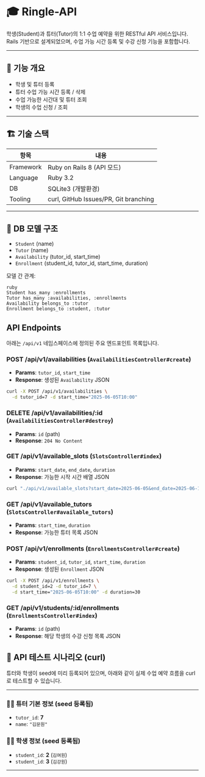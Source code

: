 # 🎓 Ringle-API

학생(Student)과 튜터(Tutor)의 1:1 수업 예약을 위한 RESTful API 서비스입니다.  
Rails 기반으로 설계되었으며, 수업 가능 시간 등록 및 수강 신청 기능을 포함합니다.

---

## 🚀 기능 개요

- 학생 및 튜터 등록
- 튜터 수업 가능 시간 등록 / 삭제
- 수업 가능한 시간대 및 튜터 조회
- 학생의 수업 신청 / 조회

---

## 🏗️ 기술 스택

| 항목 | 내용 |
|------|------|
| Framework | Ruby on Rails 8 (API 모드) |
| Language | Ruby 3.2 |
| DB | SQLite3 (개발환경) |
| Tooling | curl, GitHub Issues/PR, Git branching |

---

## 📂 DB 모델 구조

- `Student` (name)
- `Tutor` (name)
- `Availability` (tutor_id, start_time)
- `Enrollment` (student_id, tutor_id, start_time, duration)

모델 간 관계:

```
ruby
Student has_many :enrollments  
Tutor has_many :availabilities, :enrollments  
Availability belongs_to :tutor  
Enrollment belongs_to :student, :tutor

```

## API Endpoints

아래는 `/api/v1` 네임스페이스에 정의된 주요 엔드포인트 목록입니다.

### POST /api/v1/availabilities (`AvailabilitiesController#create`)
- **Params**: `tutor_id`, `start_time`
- **Response**: 생성된 `Availability` JSON
```bash
curl -X POST /api/v1/availabilities \
  -d tutor_id=7 -d start_time="2025-06-05T10:00"
```

### DELETE /api/v1/availabilities/:id (`AvailabilitiesController#destroy`)
- **Params**: `id` (path)
- **Response**: `204 No Content`

### GET /api/v1/available_slots (`SlotsController#index`)
- **Params**: `start_date`, `end_date`, `duration`
- **Response**: 가능한 시작 시간 배열 JSON
```bash
curl "./api/v1/available_slots?start_date=2025-06-05&end_date=2025-06-10&duration=30"
```

### GET /api/v1/available_tutors (`SlotsController#available_tutors`)
- **Params**: `start_time`, `duration`
- **Response**: 가능한 튜터 목록 JSON

### POST /api/v1/enrollments (`EnrollmentsController#create`)
- **Params**: `student_id`, `tutor_id`, `start_time`, `duration`
- **Response**: 생성된 `Enrollment` JSON
```bash
curl -X POST /api/v1/enrollments \
  -d student_id=2 -d tutor_id=7 \
  -d start_time="2025-06-05T10:00" -d duration=30
```

### GET /api/v1/students/:id/enrollments (`EnrollmentsController#index`)
- **Params**: `id` (path)
- **Response**: 해당 학생의 수강 신청 목록 JSON

## 🧪 API 테스트 시나리오 (curl)

튜터와 학생이 seed에 미리 등록되어 있으며, 아래와 같이 실제 수업 예약 흐름을 curl로 테스트할 수 있습니다.

---

### 🧑‍🏫 튜터 기본 정보 (seed 등록됨)

- `tutor_id`: **7**
- `name`: `"김문원"`

### 👩‍🎓 학생 정보 (seed 등록됨)

- `student_id`: **2** (`김여원`)
- `student_id`: **3** (`김강원`)

---
